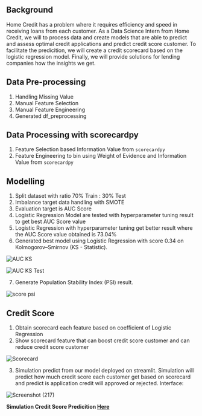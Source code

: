 **Background**
---
Home Credit has a problem where it requires efficiency and speed in receiving loans from each customer. As a Data Science Intern from Home Credit, we will to process data and create models that are able to predict and assess optimal credit applications and predict credit score customer. To facilitate the predicition, we will create a credit scorecard based on the logistic regression model. Finally, we will provide solutions for lending companies how the insights we get.

**Data Pre-processing**
---
1. Handling Missing Value
2. Manual Feature Selection
3. Manual Feature Engineering
4. Generated df_preprocessing

**Data Processing with scorecardpy**
---
1. Feature Selection based Information Value from `scorecardpy`
2. Feature Engineering to bin using Weight of Evidence and Information Value from `scorecardpy`


**Modelling**
---
1. Split dataset with ratio 70% Train : 30% Test
2. Imbalance target data handling with SMOTE
3. Evaluation target is AUC Score 
4. Logistic Regression Model are tested with hyperparameter tuning result to get best AUC Score value
5. Logistic Regression with hyperparameter tuning get better result where the AUC Score value obtained is 73.04%
6. Generated best model using Logistic Regression with score 0.34 on Kolmogorov–Smirnov (KS - Statistic).
 
![AUC   KS](https://user-images.githubusercontent.com/68262798/200212973-3006a673-af71-4985-a682-adc2edc5193d.png)

![AUC   KS Test](https://user-images.githubusercontent.com/68262798/200213743-239950ab-0513-4759-aa4d-a1b114223b1e.png)

7. Generate Population Stability Index (PSI) result.
 
![score psi](https://user-images.githubusercontent.com/68262798/200214335-d39fdc20-7edd-4ac7-9be2-156305cb0974.png)

**Credit Score**
---
1. Obtain scorecard each feature based on coefficient of Logistic Regression
2. Show scorecard feature that can boost credit score customer and can reduce credit score customer
 
 ![Scorecard](https://user-images.githubusercontent.com/68262798/200217239-91262896-876e-43dd-9831-c9e1a5a2bb68.png)

3. Simulation predict from our model deployed on streamlit. Simulation will predict how much credit score each customer get based on scorecard and predict is application credit will approved or rejected.
Interface:

![Screenshot (217)](https://user-images.githubusercontent.com/68262798/200217778-6e355640-6451-455b-85f1-6bf4a2198590.png)


**Simulation Credit Score Predicition [Here](https://audryannoor-home-credit-vix-streamlitapp-c7h57p.streamlit.app/)**
